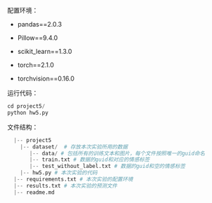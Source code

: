 配置环境：
- pandas==2.0.3

- Pillow==9.4.0

- scikit_learn==1.3.0

- torch==2.1.0

- torchvision==0.16.0

  

运行代码：

```python
cd project5/
python hw5.py
```



 文件结构：

```python
  |-- project5
    |-- dataset/  # 存放本次实验所用的数据
       |-- data/ # 包括所有的训练文本和图片，每个文件按照唯一的guid命名
       |-- train.txt # 数据的guid和对应的情感标签
       |-- test_without_label.txt # 数据的guid和空的情感标签
    |-- hw5.py # 本次实验的代码
  |-- requirements.txt # 本次实验的配置环境
  |-- results.txt # 本次实验的预测文件
  |-- readme.md 
```



